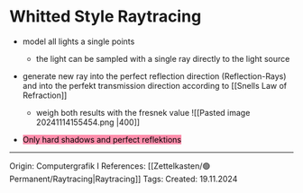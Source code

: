 # Whitted Style Raytracing

- model all lights a single points
	- the light can be sampled with a single ray directly to the light source
- generate new ray into the perfect reflection direction (Reflection-Rays) and into the perfekt transmission direction according to [[Snells Law of Refraction]]
	- weigh both results with the fresnek value
![[Pasted image 20241114155454.png |400]]

- <mark style="background: #FF5582A6;">Only hard shadows and perfect reflektions</mark>

---

Origin: Computergrafik I
References: [[Zettelkasten/🟢Permanent/Raytracing|Raytracing]]
Tags: 
Created: 19.11.2024

